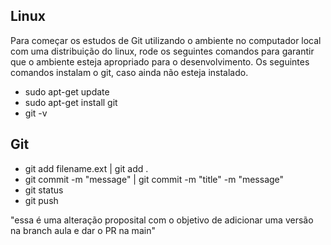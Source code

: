 ## Linux

Para começar os estudos de Git utilizando o ambiente no computador local com uma distribuição do linux, rode os seguintes comandos para garantir que o ambiente esteja apropriado para o desenvolvimento. Os seguintes comandos instalam o git, caso ainda não esteja instalado.

- sudo apt-get update
- sudo apt-get install git
- git -v

## Git
- git add filename.ext | git add .
- git commit -m "message" | git commit -m "title" -m "message"
- git status
- git push

"essa é uma alteração proposital com o objetivo de adicionar uma versão na branch aula e dar o PR na main"